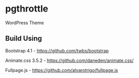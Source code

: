 # pgthrottleWordPress Theme## Build UsingBootstrap 4.1 - https://github.com/twbs/bootstrapAnimate.css 3.5.2 - https://github.com/daneden/animate.css/Fullpage.js - https://github.com/alvarotrigo/fullpage.js